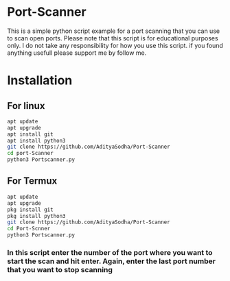 # Port-Scanner
This is a simple python script example for a port scanning that you can use to scan open ports.
Please note that this script is for educational purposes only. 
I do not take any responsibility for how you use this script.
if you found anything usefull please support me by follow me.
# Installation
## For linux
```bash
apt update
apt upgrade
apt install git
apt install python3
git clone https://github.com/AdityaSodha/Port-Scanner
cd port-Scanner
python3 Portscanner.py
```
## For Termux
```bash
apt update
apt upgrade
pkg install git
pkg install python3
git clone https://github.com/AdityaSodha/Port-Scanner
cd Port-Scnner
python3 Portscanner.py
```
### In this script enter the number of the port where you want to start the scan and hit enter. Again, enter the last port number that you want to stop scanning
